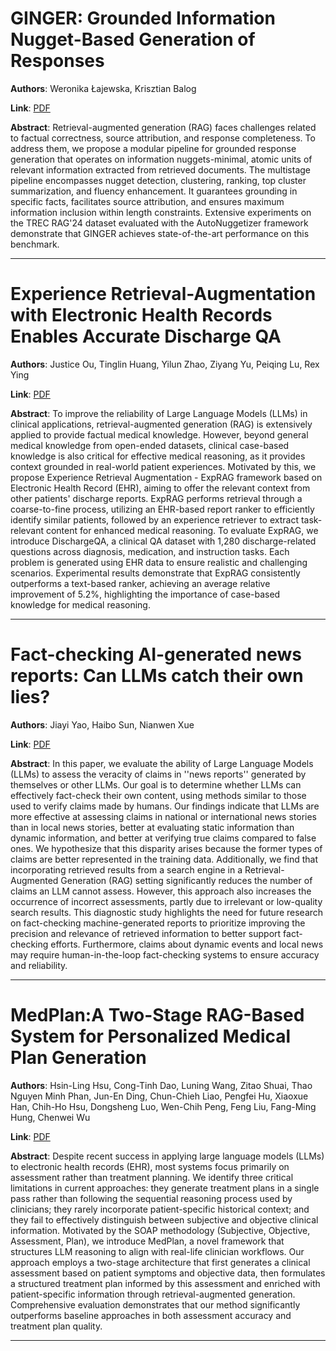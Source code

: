 # GINGER: Grounded Information Nugget-Based Generation of Responses 

**Authors**: Weronika Łajewska, Krisztian Balog  

**Link**: [PDF](https://arxiv.org/pdf/2503.18174)  

**Abstract**: Retrieval-augmented generation (RAG) faces challenges related to factual correctness, source attribution, and response completeness. To address them, we propose a modular pipeline for grounded response generation that operates on information nuggets-minimal, atomic units of relevant information extracted from retrieved documents. The multistage pipeline encompasses nugget detection, clustering, ranking, top cluster summarization, and fluency enhancement. It guarantees grounding in specific facts, facilitates source attribution, and ensures maximum information inclusion within length constraints. Extensive experiments on the TREC RAG'24 dataset evaluated with the AutoNuggetizer framework demonstrate that GINGER achieves state-of-the-art performance on this benchmark. 

---
# Experience Retrieval-Augmentation with Electronic Health Records Enables Accurate Discharge QA 

**Authors**: Justice Ou, Tinglin Huang, Yilun Zhao, Ziyang Yu, Peiqing Lu, Rex Ying  

**Link**: [PDF](https://arxiv.org/pdf/2503.17933)  

**Abstract**: To improve the reliability of Large Language Models (LLMs) in clinical applications, retrieval-augmented generation (RAG) is extensively applied to provide factual medical knowledge. However, beyond general medical knowledge from open-ended datasets, clinical case-based knowledge is also critical for effective medical reasoning, as it provides context grounded in real-world patient experiences. Motivated by this, we propose Experience Retrieval Augmentation - ExpRAG framework based on Electronic Health Record (EHR), aiming to offer the relevant context from other patients' discharge reports. ExpRAG performs retrieval through a coarse-to-fine process, utilizing an EHR-based report ranker to efficiently identify similar patients, followed by an experience retriever to extract task-relevant content for enhanced medical reasoning. To evaluate ExpRAG, we introduce DischargeQA, a clinical QA dataset with 1,280 discharge-related questions across diagnosis, medication, and instruction tasks. Each problem is generated using EHR data to ensure realistic and challenging scenarios. Experimental results demonstrate that ExpRAG consistently outperforms a text-based ranker, achieving an average relative improvement of 5.2%, highlighting the importance of case-based knowledge for medical reasoning. 

---
# Fact-checking AI-generated news reports: Can LLMs catch their own lies? 

**Authors**: Jiayi Yao, Haibo Sun, Nianwen Xue  

**Link**: [PDF](https://arxiv.org/pdf/2503.18293)  

**Abstract**: In this paper, we evaluate the ability of Large Language Models (LLMs) to assess the veracity of claims in ''news reports'' generated by themselves or other LLMs. Our goal is to determine whether LLMs can effectively fact-check their own content, using methods similar to those used to verify claims made by humans. Our findings indicate that LLMs are more effective at assessing claims in national or international news stories than in local news stories, better at evaluating static information than dynamic information, and better at verifying true claims compared to false ones. We hypothesize that this disparity arises because the former types of claims are better represented in the training data. Additionally, we find that incorporating retrieved results from a search engine in a Retrieval-Augmented Generation (RAG) setting significantly reduces the number of claims an LLM cannot assess. However, this approach also increases the occurrence of incorrect assessments, partly due to irrelevant or low-quality search results. This diagnostic study highlights the need for future research on fact-checking machine-generated reports to prioritize improving the precision and relevance of retrieved information to better support fact-checking efforts. Furthermore, claims about dynamic events and local news may require human-in-the-loop fact-checking systems to ensure accuracy and reliability. 

---
# MedPlan:A Two-Stage RAG-Based System for Personalized Medical Plan Generation 

**Authors**: Hsin-Ling Hsu, Cong-Tinh Dao, Luning Wang, Zitao Shuai, Thao Nguyen Minh Phan, Jun-En Ding, Chun-Chieh Liao, Pengfei Hu, Xiaoxue Han, Chih-Ho Hsu, Dongsheng Luo, Wen-Chih Peng, Feng Liu, Fang-Ming Hung, Chenwei Wu  

**Link**: [PDF](https://arxiv.org/pdf/2503.17900)  

**Abstract**: Despite recent success in applying large language models (LLMs) to electronic health records (EHR), most systems focus primarily on assessment rather than treatment planning. We identify three critical limitations in current approaches: they generate treatment plans in a single pass rather than following the sequential reasoning process used by clinicians; they rarely incorporate patient-specific historical context; and they fail to effectively distinguish between subjective and objective clinical information. Motivated by the SOAP methodology (Subjective, Objective, Assessment, Plan), we introduce MedPlan, a novel framework that structures LLM reasoning to align with real-life clinician workflows. Our approach employs a two-stage architecture that first generates a clinical assessment based on patient symptoms and objective data, then formulates a structured treatment plan informed by this assessment and enriched with patient-specific information through retrieval-augmented generation. Comprehensive evaluation demonstrates that our method significantly outperforms baseline approaches in both assessment accuracy and treatment plan quality. 

---
